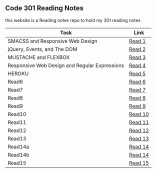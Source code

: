 ## Code 301 Reading Notes

this website is a Reading notes repo to hold my 301 reading notes

| Task                             | Link                                                            |
| -------------------------------- | --------------------------------------------------------------- |
| SMACSS and Responsive Web Design | [Read 1](https://othabteh.github.io/Reading-notes-301/class-01) |
| jQuery, Events, and The DOM| [Read 2](https://othabteh.github.io/Reading-notes-301/class-02)       |
| MUSTACHE and FLEXBOX             | [Read 3](https://othabteh.github.io/Reading-notes-301/class-03) |
| Responsive Web Design and Regular Expressions                            | [Read 4](https://othabteh.github.io/Reading-notes-301/class-04)                                                      |
| HEROKU                            | [Read 5](https://othabteh.github.io/Reading-notes-301/class-05)                                                      |
| Read6                            | [Read 6]()                                                      |
| Read7                            | [Read 7]()                                                      |
| Read8                            | [Read 8]()                                                      |
| Read9                            | [Read 9]()                                                      |
| Read10                           | [Read 10]()                                                     |
| Read11                           | [Read 11]()                                                     |
| Read12                           | [Read 12]()                                                     |
| Read13                           | [Read 13]()                                                     |
| Read14a                          | [Read 14]()                                                     |
| Read14b                          | [Read 14]()                                                     |
| Read15                           | [Read 15]()                                                     |
